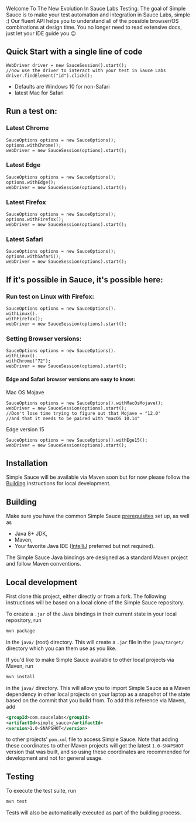 Welcome To The New Evolution In Sauce Labs Testing.
The goal of Simple Sauce is to make your test automation and integration in Sauce Labs, simple :)
Our fluent API helps you to understand all of the possible browser/OS combinations at design time.
You no longer need to read extensive docs, just let your IDE guide you 😉

## Quick Start with a single line of code
```
WebDriver driver = new SauceSession().start();
//now use the driver to interact with your test in Sauce Labs
driver.findElement("id").click();
```
* Defaults are Windows 10 for non-Safari
* latest Mac for Safari
## Run a test on:

### Latest Chrome
```        
SauceOptions options = new SauceOptions();
options.withChrome();
webDriver = new SauceSession(options).start();
```
### Latest Edge
```        
SauceOptions options = new SauceOptions();
options.withEdge();
webDriver = new SauceSession(options).start();
```
### Latest Firefox
```        
SauceOptions options = new SauceOptions();
options.withFirefox();
webDriver = new SauceSession(options).start();
```

### Latest Safari
```        
SauceOptions options = new SauceOptions();
options.withSafari();
webDriver = new SauceSession(options).start();
```

## If it's possible in Sauce, it's possible here:
### Run test on Linux with Firefox:
```        
SauceOptions options = new SauceOptions().
withLinux().
withFirefox();
webDriver = new SauceSession(options).start();
```
### Setting Browser versions:
```        
SauceOptions options = new SauceOptions().
withLinux().
withChrome("72");
webDriver = new SauceSession(options).start();
```
#### Edge and Safari browser versions are easy to know:
Mac OS Mojave
```        
SauceOptions options = new SauceOptions().withMacOsMojave();
webDriver = new SauceSession(options).start();
//Don't lose time trying to figure out that Mojave = "12.0"
//and that it needs to be paired with "macOS 10.14"
```
Edge version 15
```        
SauceOptions options = new SauceOptions().withEge15();
webDriver = new SauceSession(options).start();
```

## Installation

Simple Sauce will be available via Maven soon but for now please follow the [Building](#building) instructions for local development.

## Building

Make sure you have the common Simple Sauce [prerequisites](https://github.com/saucelabs/simple_sauce#getting-started-and-prerequisites) set up, as well as

-  Java 8+ JDK,
-  Maven,
-  Your favorite Java IDE ([IntelliJ](https://www.jetbrains.com/idea/download/index.html) preferred but not required).

The Simple Sauce Java bindings are designed as a standard Maven project and follow Maven conventions.

## Local development

First clone this project, either directly or from a fork. The following instructions will be based on a local clone of the Simple Sauce repository.

To create a `.jar` of the Java bindings in their current state in your local repository, run

```bash
mvn package
```

in the `java/` (root) directory. This will create a `.jar` file in the `java/target/` directory which you can them use as you like.

If you'd like to make Simple Sauce available to other local projects via Maven, run

```bash
mvn install
```

in the `java/` directory. This will allow you to import Simple Sauce as a Maven dependency in other local projects on your laptop as a snapshot of the state based on the commit that you build from. To add this reference via Maven, add

```xml
<groupId>com.saucelabs</groupId>
<artifactId>simple_sauce</artifactId>
<version>1.0-SNAPSHOT</version>
```

to other projects' `pom.xml` file to access Simple Sauce. Note that adding these coordinates to other Maven projects will get the latest `1.0-SNAPSHOT` version that was built, and so using these coordinates are recommended for development and not for general usage.

## Testing

To execute the test suite, run

```bash
mvn test
```

Tests will also be automatically executed as part of the building process.